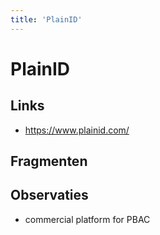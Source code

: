 ```yaml
---
title: 'PlainID'
---
```


# PlainID

## Links
- https://www.plainid.com/

## Fragmenten

## Observaties
- commercial platform for PBAC
